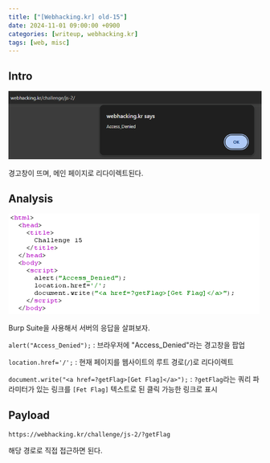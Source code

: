 ```yaml
---
title: ["[Webhacking.kr] old-15"]
date: 2024-11-01 09:00:00 +0900
categories: [writeup, webhacking.kr]
tags: [web, misc]
---
```

## Intro
![문제 설명](assets\img\writeup\webhacking.kr\old-15\recon.png)

경고창이 뜨며, 메인 페이지로 리다이렉트된다.

## Analysis
![문제 분석](assets\img\writeup\webhacking.kr\old-15\analysis.png)

Burp Suite을 사용해서 서버의 응답을 살펴보자.

`alert("Access_Denied");` : 브라우저에 "Access_Denied"라는 경고창을 팝업

`location.href='/';` : 현재 페이지를 웹사이트의 루트 경로(`/`)로 리다이렉트

`document.write("<a href=?getFlag>[Get Flag]</a>");` : `?getFlag`라는 쿼리 파라미터가 있는 링크를 `[Fet Flag]` 텍스트로 된 클릭 가능한 링크로 표시

## Payload
```
https://webhacking.kr/challenge/js-2/?getFlag
```

해당 경로로 직접 접근하면 된다.